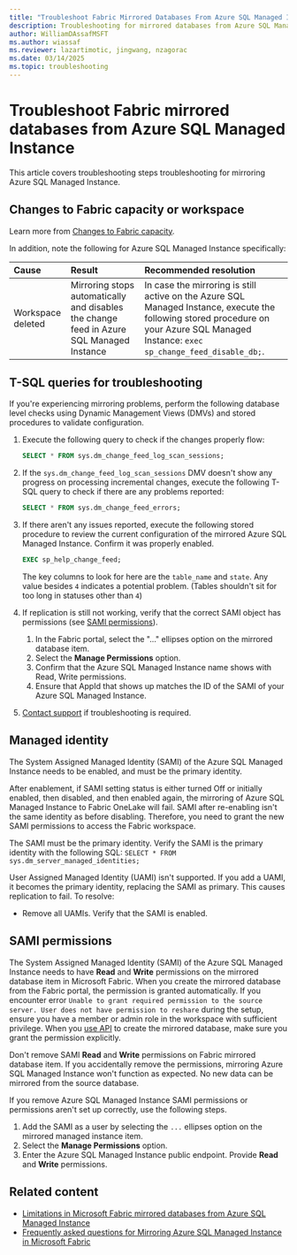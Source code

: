 ```yaml
---
title: "Troubleshoot Fabric Mirrored Databases From Azure SQL Managed Instance"
description: Troubleshooting for mirrored databases from Azure SQL Managed Instance in Microsoft Fabric.
author: WilliamDAssafMSFT
ms.author: wiassaf
ms.reviewer: lazartimotic, jingwang, nzagorac
ms.date: 03/14/2025
ms.topic: troubleshooting
---
```

# Troubleshoot Fabric mirrored databases from Azure SQL Managed Instance

This article covers troubleshooting steps troubleshooting for mirroring Azure SQL Managed Instance.

## Changes to Fabric capacity or workspace

Learn more from [Changes to Fabric capacity](troubleshooting.md#changes-to-fabric-capacity). 

In addition, note the following for Azure SQL Managed Instance specifically:

| Cause    | Result | Recommended resolution     |
|:--|:--|:--|
| Workspace deleted | Mirroring stops automatically and disables the change feed in Azure SQL Managed Instance | In case the mirroring is still active on the Azure SQL Managed Instance, execute the following stored procedure on your Azure SQL Managed Instance: `exec sp_change_feed_disable_db;`. |

## T-SQL queries for troubleshooting

If you're experiencing mirroring problems, perform the following database level checks using Dynamic Management Views (DMVs) and stored procedures to validate configuration.

1. Execute the following query to check if the changes properly flow:

    ```sql
    SELECT * FROM sys.dm_change_feed_log_scan_sessions;
    ```

1. If the `sys.dm_change_feed_log_scan_sessions` DMV doesn't show any progress on processing incremental changes, execute the following T-SQL query to check if there are any problems reported:

    ```sql
    SELECT * FROM sys.dm_change_feed_errors;
    ```

1. If there aren't any issues reported, execute the following stored procedure to review the current configuration of the mirrored Azure SQL Managed Instance. Confirm it was properly enabled.

    ```sql
    EXEC sp_help_change_feed;
    ```

    The key columns to look for here are the `table_name` and `state`. Any value besides `4` indicates a potential problem. (Tables shouldn't sit for too long in statuses other than `4`)

1. If replication is still not working, verify that the correct SAMI object has permissions (see [SAMI permissions](#sami-permissions)).
    1. In the Fabric portal, select the "..." ellipses option on the mirrored database item.
    1. Select the **Manage Permissions** option.
    1. Confirm that the Azure SQL Managed Instance name shows with Read, Write permissions.
    1. Ensure that AppId that shows up matches the ID of the SAMI of your Azure SQL Managed Instance.

1. [Contact support](/power-bi/support/service-support-options) if troubleshooting is required.

## Managed identity

The System Assigned Managed Identity (SAMI) of the Azure SQL Managed Instance needs to be enabled, and must be the primary identity.

After enablement, if SAMI setting status is either turned Off or initially enabled, then disabled, and then enabled again, the mirroring of Azure SQL Managed Instance to Fabric OneLake will fail. SAMI after re-enabling isn't the same identity as before disabling. Therefore, you need to grant the new SAMI permissions to access the Fabric workspace.

The SAMI must be the primary identity. Verify the SAMI is the primary identity with the following SQL: `SELECT * FROM sys.dm_server_managed_identities;`

User Assigned Managed Identity (UAMI) isn't supported. If you add a UAMI, it becomes the primary identity, replacing the SAMI as primary. This causes replication to fail. To resolve:

- Remove all UAMIs. Verify that the SAMI is enabled.

## SAMI permissions

The System Assigned Managed Identity (SAMI) of the Azure SQL Managed Instance needs to have **Read** and **Write** permissions on the mirrored database item in Microsoft Fabric. When you create the mirrored database from the Fabric portal, the permission is granted automatically. If you encounter error `Unable to grant required permission to the source server. User does not have permission to reshare` during the setup, ensure you have a member or admin role in the workspace with sufficient privilege. When you [use API](../mirroring/mirrored-database-rest-api.md) to create the mirrored database, make sure you grant the permission explicitly.

Don't remove SAMI **Read** and **Write** permissions on Fabric mirrored database item. If you accidentally remove the permissions, mirroring Azure SQL Managed Instance won't function as expected. No new data can be mirrored from the source database.

If you remove Azure SQL Managed Instance SAMI permissions or permissions aren't set up correctly, use the following steps.

1. Add the SAMI as a user by selecting the `...` ellipses option on the mirrored managed instance item.
1. Select the **Manage Permissions** option.
1. Enter the Azure SQL Managed Instance public endpoint. Provide **Read** and **Write** permissions.

## Related content

- [Limitations in Microsoft Fabric mirrored databases from Azure SQL Managed Instance](../mirroring/azure-sql-managed-instance-limitations.md)
- [Frequently asked questions for Mirroring Azure SQL Managed Instance in Microsoft Fabric](../mirroring/azure-sql-managed-instance-faq.yml)
